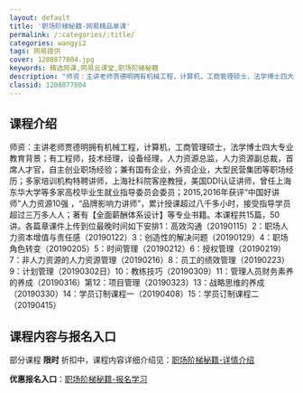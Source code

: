 ```yaml
---
layout: default
title: '职场阶梯秘籍-网易精品单课'
permalink: /:categories/:title/
categories: wangyi2
tags: 网易提供
cover: 1208877804.jpg
keywords: 精选网课,网易云课堂,职场阶梯秘籍
description: "师资：主讲老师贾德明拥有机械工程，计算机，工商管理硕士，法学博士四大专业教育背景；有工程师，技术经理，设备经理，人力资源总监，人力资源副总裁，首席人才官，自主创业职场经验；兼有国有企业，外资"
classid: 1208877804
---
```


## 课程介绍

师资：主讲老师贾德明拥有机械工程，计算机，工商管理硕士，法学博士四大专业教育背景；有工程师，技术经理，设备经理，人力资源总监，人力资源副总裁，首席人才官，自主创业职场经验；兼有国有企业，外资企业，大型民营集团等职场经历；多家培训机构特聘讲师，上海社科院客座教授，美国DDI认证讲师，曾任上海东华大学等多家高校毕业生就业指导委员会委员；2015,2016年获评“中国好讲师”人力资源10强 ，“品牌影响力讲师”，累计授课超过八千多小时，接受指导学员超过三万多人人；著有【全面薪酬体系设计】等专业书籍。本课程共15篇，50讲。各篇章课件上传到位最晚时间如下安排1：高效沟通（20190115）2：职场人力资本增值与责任感（20190122）3：创造性的解决问题（20190129）4：职场角色转变（20190205）5：时间管理（20190212）6：授权管理（20190219）7：非人力资源的人力资源管理（20190216）8：员工的绩效管理（20190223）9：计划管理（20190302日）10：教练技巧（20190309）11：管理人员财务素养的养成（20190316）第12：项目管理（20190323）13：战略思维的养成（20190330）14：学员订制课程一（20190408）15：学员订制课程二（20190415）

## 课程内容与报名入口

部分课程 **限时** 折扣中，课程内容详细介绍见：[职场阶梯秘籍-详情介绍](https://study.163.com/course/introduction/1208877804.htm?share=1&shareId=1025206652&utm_campaign=share&utm_medium=iphoneShare&utm_source=&utm_u=1025206652)

**优惠报名入口**：[职场阶梯秘籍-报名学习](https://study.163.com/course/introduction/1208877804.htm?share=1&shareId=1025206652&utm_campaign=share&utm_medium=iphoneShare&utm_source=&utm_u=1025206652)

